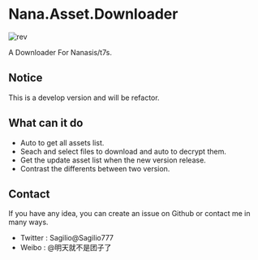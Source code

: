# Nana.Asset.Downloader
![rev](https://img.shields.io/badge/main--version-v0.1.0-blue.svg)

A Downloader For Nanasis/t7s.

## Notice
This is a develop version and will be refactor.

## What can it do

* Auto to get all assets list.
* Seach and select files to download and auto to decrypt them.
* Get the update asset list when the new version release.
* Contrast the differents between two version.

## Contact
If you have any idea, you can create an issue on Github or contact me in many ways.

* Twitter : Sagilio@Sagilio777
* Weibo : @明天就不是团子了
